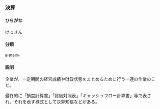 <div style="display:none;">

## [あ行](securities-terms?id=あ行)
## [か行](securities-terms?id=か行)

</div>

### 決算

#### ひらがな

けっさん

#### 分類

`財務分析`

#### 説明

企業が、一定期間の経営成績や財政状態をまとめるために行う一連の作業のこと。
 
最終的に「損益計算書」「貸借対照表」「キャッシュフロー計算書」等で表され、それを表す様式として決算短信などがある。

<div style="display:none;">

## [さ行](securities-terms?id=さ行)
## [た行](securities-terms?id=た行)
## [な行](securities-terms?id=な行)
## [は行](securities-terms?id=は行)
## [ま行](securities-terms?id=ま行)
## [や行](securities-terms?id=や行)
## [ら行](securities-terms?id=ら行)
## [わ行](securities-terms?id=わ行)
## [英数字・記号](securities-terms?id=英数字・記号)

</div>


